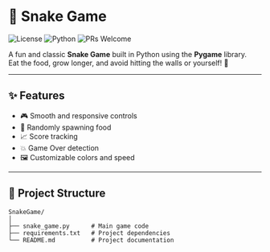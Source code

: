 # 🐍 Snake Game

![License](https://img.shields.io/github/license/fatima-firdouse/SnakeGame?color=brightgreen)
![Python](https://img.shields.io/badge/Python-3.x-blue.svg)
![PRs Welcome](https://img.shields.io/badge/PRs-welcome-brightgreen.svg)

A fun and classic **Snake Game** built in Python using the **Pygame** library.  
Eat the food, grow longer, and avoid hitting the walls or yourself! 🚀

---

## ✨ Features

- 🎮 Smooth and responsive controls
- 🍎 Randomly spawning food
- 📈 Score tracking
- 💥 Game Over detection
- 🖼️ Customizable colors and speed

---

## 📂 Project Structure

```plaintext
SnakeGame/
│
├── snake_game.py      # Main game code
├── requirements.txt   # Project dependencies
└── README.md          # Project documentation
